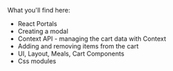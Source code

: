 What you'll find here:
- React Portals
- Creating a modal 
- Context API - managing the cart data with Context 
- Adding and removing items from the cart
- UI, Layout, Meals, Cart Components
- Css modules

